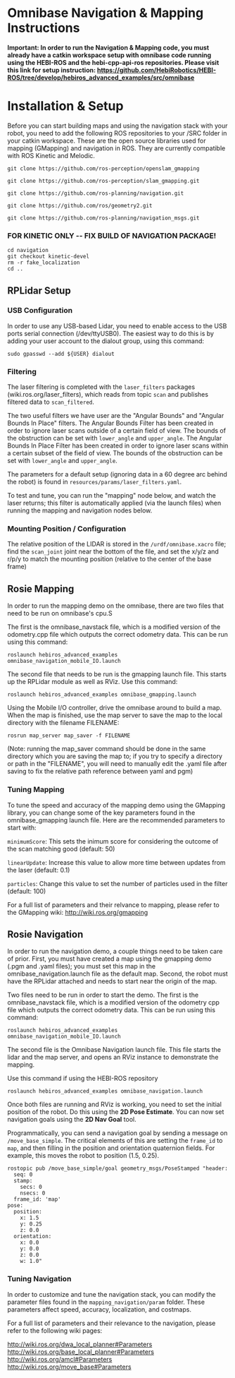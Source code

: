 # Omnibase Navigation & Mapping Instructions


**Important: In order to run the Navigation & Mapping code, you must already have a catkin workspace setup with omnibase code running using the HEBI-ROS and the hebi-cpp-api-ros repositories. Please visit this link for setup instruction: https://github.com/HebiRobotics/HEBI-ROS/tree/develop/hebiros_advanced_examples/src/omnibase**


# Installation & Setup

Before you can start building maps and using the navigation stack with your robot, you need to add the following ROS repositories to your /SRC folder in your catkin workspace. These are the open source libraries used for mapping (GMapping) and navigation in ROS. They are currently compatible with ROS Kinetic and Melodic.

```
git clone https://github.com/ros-perception/openslam_gmapping
```
```
git clone https://github.com/ros-perception/slam_gmapping.git
```
```
git clone https://github.com/ros-planning/navigation.git
```
```
git clone https://github.com/ros/geometry2.git
```
```
git clone https://github.com/ros-planning/navigation_msgs.git
```


### FOR KINETIC ONLY -- FIX BUILD OF NAVIGATION PACKAGE!
```
cd navigation
git checkout kinetic-devel
rm -r fake_localization
cd ..
```
## RPLidar Setup

### USB Configuration

In order to use any USB-based Lidar, you need to enable access to the USB ports serial connection (/dev/ttyUSB0). The easiest way to do this is by adding your user account to the dialout group, using this command:
```
sudo gpasswd --add ${USER} dialout
```

### Filtering

The laser filtering is completed with the `laser_filters` packages (wiki.ros.org/laser_filters), which reads from topic `scan` and publishes filtered data to `scan_filtered`.

The two useful filters we have user are the "Angular Bounds" and "Angular Bounds In Place" filters. The Angular Bounds Filter has been created in order to ignore laser scans outside of a certain field of view. The bounds of the obstruction can be set with `lower_angle` and `upper_angle`. The Angular Bounds In Place Filter has been created in order to ignore laser scans within a certain subset of the field of view. The bounds of the obstruction can be set with `lower_angle` and `upper_angle`.

The parameters for a default setup (ignoring data in a 60 degree arc behind the robot) is found in `resources/params/laser_filters.yaml`.

To test and tune, you can run the "mapping" node below, and watch the laser returns; this filter is automatically applied (via the launch files) when running the mapping and navigation nodes below.

### Mounting Position / Configuration

The relative position of the LIDAR is stored in the `/urdf/omnibase.xacro` file; find the `scan_joint` joint near the bottom of the file, and set the x/y/z and r/p/y to match the mounting position (relative to the center of the base frame)


## Rosie Mapping

In order to run the mapping demo on the omnibase, there are two files that need to be run on omnibase's cpu.S

The first is the omnibase_navstack file, which is a modified version of the odometry.cpp file which outputs the correct odometry data. This can be run using this command:
```
roslaunch hebiros_advanced_examples omnibase_navigation_mobile_IO.launch 
```

The second file that needs to be run is the gmapping launch file. This starts up the RPLidar module as well as RViz. Use this command:
```
roslaunch hebiros_advanced_examples omnibase_gmapping.launch 
```

Using the Mobile I/O controller, drive the omnibase around to build a map. When the map is finished, use the map server to save the map to the local directory with the filename FILENAME:
```
rosrun map_server map_saver -f FILENAME
```

(Note: running the map_saver command should be done in the same directory which you are saving the map to; if you try to specify a directory or path in the "FILENAME", you will need to manually edit the .yaml file after saving to fix the relative path reference between yaml and pgm)

### Tuning Mapping

To tune the speed and accuracy of the mapping demo using the GMapping library, you can change some of the key parameters found in the omnibase_gmapping launch file. Here are the recommended parameters to start with:

```minimumScore```: This sets the inimum score for considering the outcome of the scan matching good (default: 50)

```linearUpdate```: Increase this value to allow more time between updates from the laser (default: 0.1)

```particles```: Change this value to set the number of particles used in the filter (default: 100)

For a full list of parameters and their relvance to mapping, please refer to the GMapping wiki: http://wiki.ros.org/gmapping


## Rosie Navigation

In order to run the navigation demo, a couple things need to be taken care of prior.
First, you must have created a map using the gmapping demo (.pgm and .yaml files); you must set this map in the omnibase_navigation.launch file as the default map.
Second, the robot must have the RPLidar attached and needs to start near the origin of the map.

Two files need to be run in order to start the demo. The first is the omnibase_navstack file, which is a modified version of the odometry cpp file which outputs the correct odometry data. This can be run using this command:
```
roslaunch hebiros_advanced_examples omnibase_navigation_mobile_IO.launch 
```

The second file is the Omnibase Navigation launch file. This file starts the lidar and the map server, and opens an RViz instance  to demonstrate the mapping. 

Use this command if using the HEBI-ROS repository
```
roslaunch hebiros_advanced_examples omnibase_navigation.launch 
```


Once both files are running and RViz is working, you need to set the initial position of the robot. Do this using the **2D Pose Estimate**. You can now set navigation goals using the **2D Nav Goal** tool. 

Programmatically, you can send a navigation goal by sending a message on `/move_base_simple`. The critical elements of this are setting the `frame_id` to `map`, and then filling in the position and orientation quaternion fields.  For example, this moves the robot to position (1.5, 0.25).

```
rostopic pub /move_base_simple/goal geometry_msgs/PoseStamped "header:
  seq: 0
  stamp:
    secs: 0
    nsecs: 0
  frame_id: 'map'
pose:
  position:
    x: 1.5
    y: 0.25
    z: 0.0
  orientation:
    x: 0.0
    y: 0.0
    z: 0.0
    w: 1.0" 
```
### Tuning Navigation

In order to customize and tune the navigation stack, you can modify the parameter files found in the `mapping_navigation/param` folder. These parameters affect speed, accuracy, localization, and costmaps.

For a full list of parameters and their relevance to the navigation, please refer to the following wiki pages:

http://wiki.ros.org/dwa_local_planner#Parameters
http://wiki.ros.org/base_local_planner#Parameters
http://wiki.ros.org/amcl#Parameters
http://wiki.ros.org/move_base#Parameters



